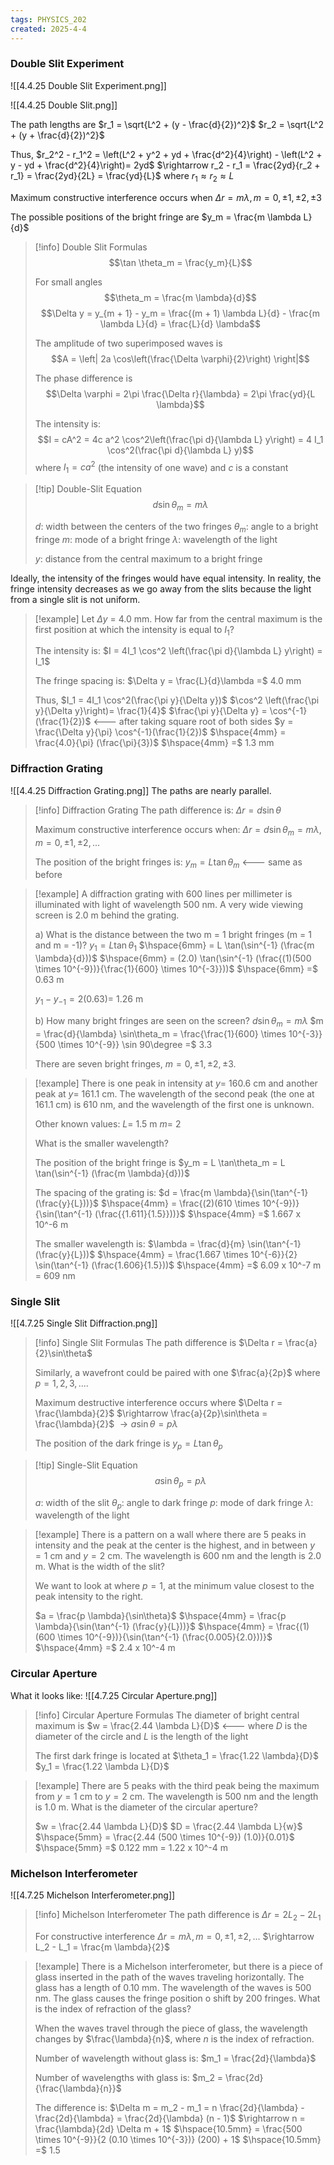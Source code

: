 ```yaml
---
tags: PHYSICS_202
created: 2025-4-4
---
```


### Double Slit Experiment

![[4.4.25 Double Slit Experiment.png]]

![[4.4.25 Double Slit.png]]

The path lengths are
$r_1 = \sqrt{L^2 + (y - \frac{d}{2})^2}$
$r_2 = \sqrt{L^2 + (y + \frac{d}{2})^2}$

Thus,
$r_2^2 - r_1^2 = \left(L^2 + y^2 + yd + \frac{d^2}{4}\right) - \left(L^2 + y - yd + \frac{d^2}{4}\right)= 2yd$
$\rightarrow r_2 - r_1 = \frac{2yd}{r_2 + r_1} = \frac{2yd}{2L} = \frac{yd}{L}$ where $r_1 \approx r_2 \approx L$

Maximum constructive interference occurs when
$\Delta r = m \lambda, m = 0, \pm 1, \pm 2, \pm 3$

The possible positions of the bright fringe are
$y_m = \frac{m \lambda L}{d}$

> [!info] Double Slit Formulas
> $$\tan \theta_m = \frac{y_m}{L}$$
> 
> For small angles
> $$\theta_m = \frac{m \lambda}{d}$$
> $$\Delta y = y_{m + 1} - y_m = \frac{(m + 1) \lambda L}{d} - \frac{m \lambda L}{d} = \frac{L}{d} \lambda$$
> 
> The amplitude of two superimposed waves is
> $$A = \left| 2a \cos\left(\frac{\Delta \varphi}{2}\right) \right|$$
> 
> The phase difference is
> $$\Delta \varphi = 2\pi \frac{\Delta r}{\lambda} = 2\pi \frac{yd}{L \lambda}$$
> 
> The intensity is:
> $$I = cA^2 = 4c a^2 \cos^2\left(\frac{\pi d}{\lambda L} y\right) = 4 I_1 \cos^2(\frac{\pi d}{\lambda L} y)$$
> where $I_1 = ca^2$ (the intensity of one wave) and $c$ is a constant

> [!tip] Double-Slit Equation
> $$d \sin\theta_m = m \lambda$$
> 
> $d$: width between the centers of the two fringes
> $\theta_m$: angle to a bright fringe
> $m$: mode of a bright fringe
> $\lambda$: wavelength of the light
> 
> $y$: distance from the central maximum to a bright fringe

Ideally, the intensity of the fringes would have equal intensity. In reality, the fringe intensity decreases as we go away from the slits because the light from a single slit is not uniform.

> [!example]
> Let $\Delta y$ = 4.0 mm. How far from the central maximum is the first position at which the intensity is equal to $I_1$?
> 
> The intensity is:
> $I = 4I_1 \cos^2 \left(\frac{\pi d}{\lambda L} y\right) = I_1$
> 
> The fringe spacing is:
> $\Delta y = \frac{L}{d}\lambda =$ 4.0 mm
> 
> Thus,
> $I_1 = 4I_1 \cos^2(\frac{\pi y}{\Delta y})$
> $\cos^2 \left(\frac{\pi y}{\Delta y}\right)= \frac{1}{4}$
> $\frac{\pi y}{\Delta y} = \cos^{-1} (\frac{1}{2})$ <--- after taking square root of both sides
> $y = \frac{\Delta y}{\pi} \cos^{-1}(\frac{1}{2})$
> $\hspace{4mm} = \frac{4.0}{\pi} (\frac{\pi}{3})$
> $\hspace{4mm} =$ 1.3 mm

### Diffraction Grating

![[4.4.25 Diffraction Grating.png]]
The paths are nearly parallel.

> [!info] Diffraction Grating
> The path difference is:
> $\Delta r = d \sin\theta$
> 
> Maximum constructive interference occurs when:
> $\Delta r = d \sin\theta_m = m \lambda, m = 0, \pm 1, \pm 2, ...$
> 
> The position of the bright fringes is:
> $y_m = L \tan\theta_m$ <--- same as before

> [!example]
> A diffraction grating with 600 lines per millimeter is illuminated with light of wavelength 500 nm. A very wide viewing screen is 2.0 m behind the grating.
> 
> a) What is the distance between the two m = 1 bright fringes (m = 1 and m = -1)?
> $y_1 = L \tan\theta_1$
> $\hspace{6mm} = L \tan(\sin^{-1} (\frac{m \lambda}{d}))$
> $\hspace{6mm} = (2.0) \tan(\sin^{-1} (\frac{(1)(500 \times 10^{-9})}{\frac{1}{600} \times 10^{-3}}))$
> $\hspace{6mm} =$ 0.63 m
> 
> $y_1 - y_{-1} = 2(0.63) =$ 1.26 m
> 
> b) How many bright fringes are seen on the screen?
> $d \sin\theta_m = m \lambda$
> $m = \frac{d}{\lambda} \sin\theta_m = \frac{\frac{1}{600} \times 10^{-3}}{500 \times 10^{-9}} \sin 90\degree =$ 3.3
> 
> There are seven bright fringes, $m = 0, \pm 1, \pm 2, \pm 3$.

> [!example]
> There is one peak in intensity at $y =$ 160.6 cm and another peak at $y =$ 161.1 cm. The wavelength of the second peak (the one at 161.1 cm) is 610 nm, and the wavelength of the first one is unknown.
> 
> Other known values:
> $L =$ 1.5 m
> $m =$ 2
> 
> What is the smaller wavelength?
> 
> The position of the bright fringe is
> $y_m = L \tan\theta_m = L \tan(\sin^{-1} (\frac{m \lambda}{d}))$
> 
> The spacing of the grating is:
> $d = \frac{m \lambda}{\sin(\tan^{-1} (\frac{y}{L}))}$
> $\hspace{4mm} = \frac{(2)(610 \times 10^{-9})}{\sin(\tan^{-1} (\frac{{1.611}{1.5}}))}$
> $\hspace{4mm} =$ 1.667 x 10^-6 m
> 
> The smaller wavelength is:
> $\lambda = \frac{d}{m} \sin(\tan^{-1} (\frac{y}{L}))$
> $\hspace{4mm} = \frac{1.667 \times 10^{-6}}{2} \sin(\tan^{-1} (\frac{1.606}{1.5}))$
> $\hspace{4mm} =$ 6.09 x 10^-7 m = 609 nm

### Single Slit

![[4.7.25 Single Slit Diffraction.png]]

> [!info] Single Slit Formulas
> The path difference is
> $\Delta r = \frac{a}{2}\sin\theta$
> 
> Similarly, a wavefront could be paired with one $\frac{a}{2p}$ where $p = 1, 2, 3, ...$.
> 
> Maximum destructive interference occurs where $\Delta r = \frac{\lambda}{2}$
> $\rightarrow \frac{a}{2p}\sin\theta = \frac{\lambda}{2}$
> $\rightarrow a \sin\theta = p \lambda$
> 
> The position of the dark fringe is
> $y_p= L \tan\theta_p$

> [!tip] Single-Slit Equation
> $$a \sin\theta_p = p \lambda$$
> 
> $a$: width of the slit
> $\theta_p$: angle to dark fringe
> $p$: mode of dark fringe
> $\lambda$: wavelength of the light

> [!example]
> There is a pattern on a wall where there are 5 peaks in intensity and the peak at the center is the highest, and in between $y = 1$ cm and $y = 2$ cm. The wavelength is 600 nm and the length is 2.0 m. What is the width of the slit?
> 
> We want to look at where $p = 1$, at the minimum value closest to the peak intensity to the right.
> 
> $a = \frac{p \lambda}{\sin\theta}$
> $\hspace{4mm} = \frac{p \lambda}{\sin(\tan^{-1} (\frac{y}{L}))}$
> $\hspace{4mm} = \frac{(1) (600 \times 10^{-9})}{\sin(\tan^{-1} (\frac{0.005}{2.0}))}$
> $\hspace{4mm} =$ 2.4 x 10^-4 m

### Circular Aperture

What it looks like:
![[4.7.25 Circular Aperture.png]]

> [!info] Circular Aperture Formulas
> The diameter of bright central maximum is
> $w = \frac{2.44 \lambda L}{D}$ <--- where $D$ is the diameter of the circle and $L$ is the length of the light
> 
> The first dark fringe is located at
> $\theta_1 = \frac{1.22 \lambda}{D}$
> $y_1 = \frac{1.22 \lambda L}{D}$

> [!example]
> There are 5 peaks with the third peak being the maximum from $y = 1$ cm to $y = 2$ cm. The wavelength is 500 nm and the length is 1.0 m. What is the diameter of the circular aperture?
> 
> $w = \frac{2.44 \lambda L}{D}$
> $D = \frac{2.44 \lambda L}{w}$
> $\hspace{5mm} = \frac{2.44 (500 \times 10^{-9}) (1.0)}{0.01}$
> $\hspace{5mm} =$ 0.122 mm = 1.22 x 10^-4 m

### Michelson Interferometer

![[4.7.25 Michelson Interferometer.png]]

> [!info] Michelson Interferometer
> The path difference is
> $\Delta r = 2L_2 - 2L_1$
> 
> For constructive interference
> $\Delta r = m \lambda, m = 0, \pm 1, \pm 2, ...$
> $\rightarrow L_2 - L_1 = \frac{m \lambda}{2}$

> [!example]
> There is a Michelson interferometer, but there is a piece of glass inserted in the path of the waves traveling horizontally. The glass has a length of 0.10 mm. The wavelength of the waves is 500 nm. The glass causes the fringe position o shift by 200 fringes. What is the index of refraction of the glass?
> 
> When the waves travel through the piece of glass, the wavelength changes by $\frac{\lambda}{n}$, where $n$ is the index of refraction.
> 
> Number of wavelength without glass is:
> $m_1 = \frac{2d}{\lambda}$
> 
> Number of wavelengths with glass is:
> $m_2 = \frac{2d}{\frac{\lambda}{n}}$
> 
> The difference is:
> $\Delta m = m_2 - m_1 = n \frac{2d}{\lambda} - \frac{2d}{\lambda} = \frac{2d}{\lambda} (n - 1)$
> $\rightarrow n = \frac{\lambda}{2d} \Delta m + 1$
> $\hspace{10.5mm} = \frac{500 \times 10^{-9}}{2 (0.10 \times 10^{-3})} (200) + 1$
> $\hspace{10.5mm} =$ 1.5
